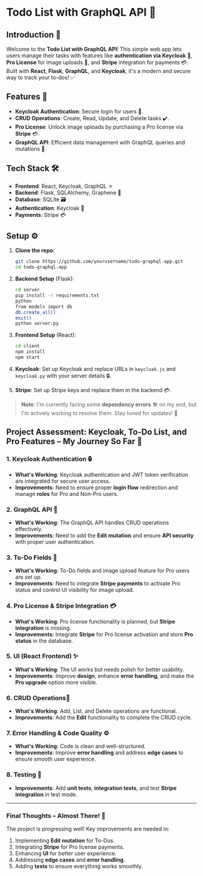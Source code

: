 # Todo List with GraphQL API 📝

## Introduction 🌟

Welcome to the **Todo List with GraphQL API**! This simple web app lets users manage their tasks with features like **authentication via Keycloak** 🔑, **Pro License** for image uploads 📸, and **Stripe** integration for payments 💳. Built with **React**, **Flask**, **GraphQL**, and **Keycloak**, it's a modern and secure way to track your to-dos! ✅

## Features 🚀

- **Keycloak Authentication**: Secure login for users 🔐.
- **CRUD Operations**: Create, Read, Update, and Delete tasks ✔️.
- **Pro License**: Unlock image uploads by purchasing a Pro license via **Stripe** 💳.
- **GraphQL API**: Efficient data management with GraphQL queries and mutations 🔄.

## Tech Stack 🛠️

- **Frontend**: React, Keycloak, GraphQL ⚛️
- **Backend**: Flask, SQLAlchemy, Graphene 🐍
- **Database**: SQLite 🗃️
- **Authentication**: Keycloak 🔑
- **Payments**: Stripe 💳

## Setup ⚙️

1. **Clone the repo**:

   ```bash
   git clone https://github.com/yourusername/todo-graphql-app.git
   cd todo-graphql-app
   ```

2. **Backend Setup** (Flask):

   ```bash
   cd server
   pip install -r requirements.txt
   python
   from models import db
   db.create_all()
   exit()
   python server.py
   ```

3. **Frontend Setup** (React):

   ```bash
   cd client
   npm install
   npm start
   ```

4. **Keycloak**: Set up Keycloak and replace URLs in `keycloak.js` and `keycloak.py` with your server details 🔒.

5. **Stripe**: Set up Stripe keys and replace them in the backend 💳.

> **Note**: I'm currently facing some **dependency errors** 🛠️ on my end, but I'm actively working to resolve them. Stay tuned for updates! 🔄

## **Project Assessment: Keycloak, To-Do List, and Pro Features – My Journey So Far 🚀**

### **1. Keycloak Authentication 🔒**
- **What's Working**: Keycloak authentication and JWT token verification are integrated for secure user access.
- **Improvements**: Need to ensure proper **login flow** redirection and manage **roles** for Pro and Non-Pro users.

### **2. GraphQL API 🔧**
- **What's Working**: The GraphQL API handles CRUD operations effectively.
- **Improvements**: Need to add the **Edit mutation** and ensure **API security** with proper user authentication.

### **3. To-Do Fields 📝**
- **What's Working**: To-Do fields and image upload feature for Pro users are set up.
- **Improvements**: Need to integrate **Stripe payments** to activate Pro status and control UI visibility for image upload.

### **4. Pro License & Stripe Integration 💳**
- **What's Working**: Pro license functionality is planned, but **Stripe integration** is missing.
- **Improvements**: Integrate **Stripe** for Pro license activation and store **Pro status** in the database.

### **5. UI (React Frontend) ✨**
- **What's Working**: The UI works but needs polish for better usability.
- **Improvements**: Improve **design**, enhance **error handling**, and make the **Pro upgrade** option more visible.

### **6. CRUD Operations🔄**
- **What's Working**: Add, List, and Delete operations are functional.
- **Improvements**: Add the **Edit** functionality to complete the CRUD cycle.

### **7. Error Handling & Code Quality ⚙️**
- **What's Working**: Code is clean and well-structured.
- **Improvements**: Improve **error handling** and address **edge cases** to ensure smooth user experience.

### **8. Testing 🧪**
- **Improvements**: Add **unit tests**, **integration tests**, and test **Stripe integration** in test mode.

---

### **Final Thoughts – Almost There! 🚀**
The project is progressing well! Key improvements are needed in:
1. Implementing **Edit mutation** for To-Dos.
2. Integrating **Stripe** for Pro license payments.
3. Enhancing **UI** for better user experience.
4. Addressing **edge cases** and **error handling**.
5. Adding **tests** to ensure everything works smoothly.
